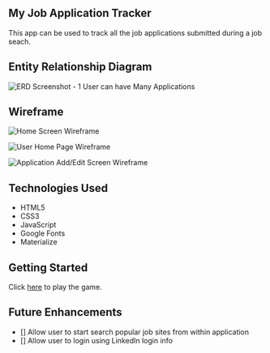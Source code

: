 ## My Job Application Tracker

This app can be used to track all the job applications submitted during a job seach.

## Entity Relationship Diagram
![ERD Screenshot - 1 User can have Many Applications](./images/ERD.jpeg) 

## Wireframe
![Home Screen Wireframe](./images/wf1.jpeg) 

![User Home Page Wireframe](./images/wf2.jpeg) 

![Application Add/Edit Screen Wireframe](./images/wf3.jpeg) 

## Technologies Used
* HTML5
* CSS3
* JavaScript
* Google Fonts
* Materialize


## Getting Started
Click [here](https://war-the-card-game.netlify.app/) to play the game. 
 

## Future Enhancements
- [] Allow user to start search popular job sites from within application
- [] Allow user to login using LinkedIn login info